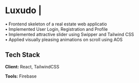 
# Luxudo | 

• Frontend skeleton of a real estate web applicatio \
• Implemented User Login, Registration and Profile \
• Implemented attractive slider using Swipper and Tailwind CSS \
• Applied visually pleasing animations on scroll using AOS


## Tech Stack

**Client:** React, TailwindCSS

**Tools:** Firebase

